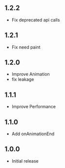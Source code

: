 ## 1.2.2
* Fix deprecated api calls

## 1.2.1
* Fix need paint 

## 1.2.0
* Improve Animation
* fix leakage

## 1.1.1
* Improve Performance

## 1.1.0
* Add onAnimationEnd

## 1.0.0
* Initial release
